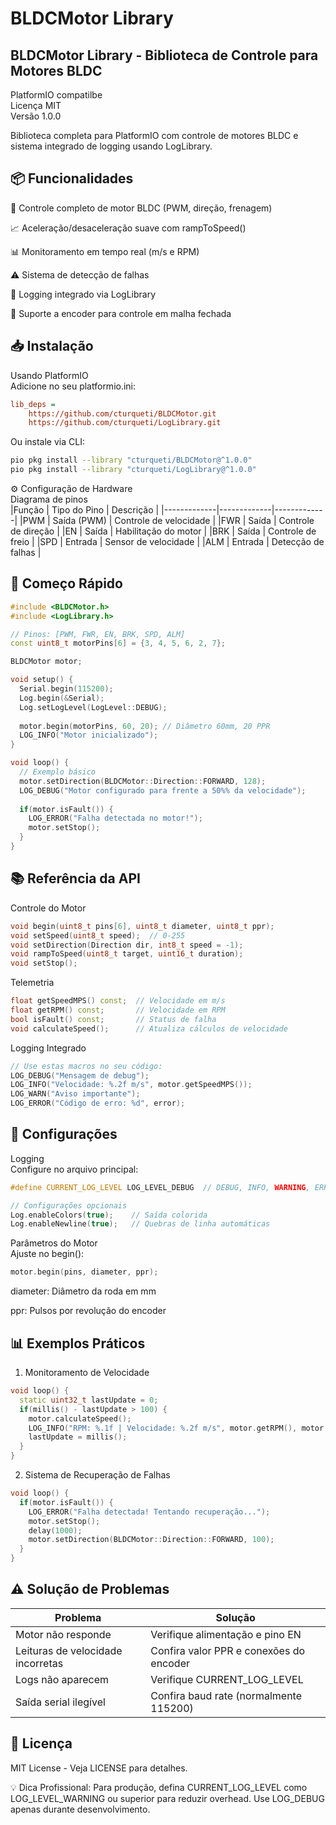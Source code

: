 # BLDCMotor Library  
## BLDCMotor Library - Biblioteca de Controle para Motores BLDC  
PlatformIO compatilbe  
Licença MIT  
Versão 1.0.0  

Biblioteca completa para PlatformIO com controle de motores BLDC e sistema integrado de logging usando LogLibrary.

## 📦 Funcionalidades  
🚀 Controle completo de motor BLDC (PWM, direção, frenagem)

📈 Aceleração/desaceleração suave com rampToSpeed()

📊 Monitoramento em tempo real (m/s e RPM)

⚠️ Sistema de detecção de falhas

📝 Logging integrado via LogLibrary

🔄 Suporte a encoder para controle em malha fechada

## 📥 Instalação  
Usando PlatformIO  
Adicione no seu platformio.ini:  

```ini
lib_deps =
    https://github.com/cturqueti/BLDCMotor.git
    https://github.com/cturqueti/LogLibrary.git
```
Ou instale via CLI:  

```bash
pio pkg install --library "cturqueti/BLDCMotor@^1.0.0"
pio pkg install --library "cturqueti/LogLibrary@^1.0.0"
```
⚙️ Configuração de Hardware  
Diagrama de pinos  
|Função	| Tipo do Pino	| Descrição |
|-------------|-------------|-------------|
|PWM	| Saída (PWM)	| Controle de velocidade |
|FWR	| Saída	| Controle de direção |
|EN	| Saída	| Habilitação do motor |
|BRK	| Saída	| Controle de freio |
|SPD	| Entrada	| Sensor de velocidade |
|ALM	| Entrada	| Detecção de falhas |
## 🚀 Começo Rápido  
```cpp
#include <BLDCMotor.h>
#include <LogLibrary.h>

// Pinos: [PWM, FWR, EN, BRK, SPD, ALM]
const uint8_t motorPins[6] = {3, 4, 5, 6, 2, 7};

BLDCMotor motor;

void setup() {
  Serial.begin(115200);
  Log.begin(&Serial);
  Log.setLogLevel(LogLevel::DEBUG);
  
  motor.begin(motorPins, 60, 20); // Diâmetro 60mm, 20 PPR
  LOG_INFO("Motor inicializado");
}

void loop() {
  // Exemplo básico
  motor.setDirection(BLDCMotor::Direction::FORWARD, 128);
  LOG_DEBUG("Motor configurado para frente a 50%% da velocidade");
  
  if(motor.isFault()) {
    LOG_ERROR("Falha detectada no motor!");
    motor.setStop();
  }
}
```
## 📚 Referência da API  
Controle do Motor  
```cpp
void begin(uint8_t pins[6], uint8_t diameter, uint8_t ppr);
void setSpeed(uint8_t speed);  // 0-255
void setDirection(Direction dir, int8_t speed = -1);
void rampToSpeed(uint8_t target, uint16_t duration);
void setStop();
```
Telemetria
```cpp
float getSpeedMPS() const;  // Velocidade em m/s
float getRPM() const;       // Velocidade em RPM
bool isFault() const;       // Status de falha
void calculateSpeed();      // Atualiza cálculos de velocidade
```
Logging Integrado
```cpp
// Use estas macros no seu código:
LOG_DEBUG("Mensagem de debug");
LOG_INFO("Velocidade: %.2f m/s", motor.getSpeedMPS());
LOG_WARN("Aviso importante");
LOG_ERROR("Código de erro: %d", error);
```
## 🔧 Configurações  
Logging  
Configure no arquivo principal:  

```cpp
#define CURRENT_LOG_LEVEL LOG_LEVEL_DEBUG  // DEBUG, INFO, WARNING, ERROR

// Configurações opcionais
Log.enableColors(true);    // Saída colorida
Log.enableNewline(true);   // Quebras de linha automáticas
```
Parâmetros do Motor  
Ajuste no begin():

```cpp
motor.begin(pins, diameter, ppr);
```
diameter: Diâmetro da roda em mm

ppr: Pulsos por revolução do encoder

## 📊 Exemplos Práticos  
1. Monitoramento de Velocidade
```cpp
void loop() {
  static uint32_t lastUpdate = 0;
  if(millis() - lastUpdate > 100) {
    motor.calculateSpeed();
    LOG_INFO("RPM: %.1f | Velocidade: %.2f m/s", motor.getRPM(), motor.getSpeedMPS());
    lastUpdate = millis();
  }
}
```
2. Sistema de Recuperação de Falhas
```cpp
void loop() {
  if(motor.isFault()) {
    LOG_ERROR("Falha detectada! Tentando recuperação...");
    motor.setStop();
    delay(1000);
    motor.setDirection(BLDCMotor::Direction::FORWARD, 100);
  }
}
```
## ⚠️ Solução de Problemas  
| Problema	| Solução |  
|-------------|-------------|
| Motor não responde	| Verifique alimentação e pino EN |
| Leituras de velocidade incorretas	| Confira valor PPR e conexões do encoder |
| Logs não aparecem	| Verifique CURRENT_LOG_LEVEL |
| Saída serial ilegível	| Confira baud rate (normalmente 115200) |  
## 📜 Licença  
MIT License - Veja LICENSE para detalhes.

💡 Dica Profissional: Para produção, defina CURRENT_LOG_LEVEL como LOG_LEVEL_WARNING ou superior para reduzir overhead. Use LOG_DEBUG apenas durante desenvolvimento.